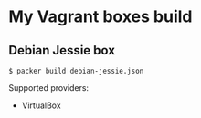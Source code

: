# My Vagrant boxes build

## Debian Jessie box

`$ packer build debian-jessie.json`

Supported providers:

 - VirtualBox
